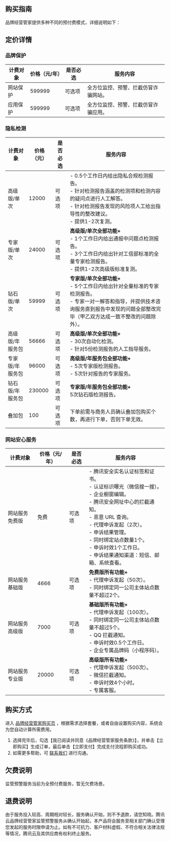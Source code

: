 ## 购买指南

品牌经营管家提供多种不同的预付费模式，详细说明如下：

## 定价详情
                                                                   
### 品牌保护

|计费对象|价格（元/年）|是否必选|服务内容|
| ------------------------------------------------------------ | ------------------------------------------------------------ | ------------------------------------------------------------ | ------------------------------------------------------------ |   
| 网站保护                                                 | 599999 |可选项    | 全方位监控、预警、拦截仿冒诈骗网站。 |                       
| 应用保护                                                 | 599999   |  可选项   |全方位监控、预警、拦截仿冒诈骗应用。

### 隐私检测      

| 计费对象            | 价格（元） | 是否必选 | 服务内容                                                     |
| --------------- | ---------- | -------- | ------------------------------------------------------------ |
| 高级版/单次     | 12000      | 可选项   | - 0.5个工作日内给出隐私合规检测报告。<br>  - 针对检测报告涵盖的检测项和检测内容的疑问点进行人工解答。<br>  -  针对检测报告发现的风险项人工给出指导性的整改建议。<br>  - 提供1-2次复测。 |
| 专家版/单次     | 24000      | 可选项   | <strong>高级版/单次全部功能+</strong><br>   - 1个工作日内给出通报中问题点检测报告。<br>  - 3个工作日内给出针对工信部标准的全量专家检测报告。<br>  - 提供1-2次高级版标准复测。 |
| 钻石版/单次     | 59999      | 可选项   | <strong>专家版/单次全部功能+ </strong><br>  - 5个工作日内给出针对全量标准的专家检测报告。<br>  -  专家一对一解答和指导，并提供技术咨询服务直到报告中发现的问题全部整改完毕（甲乙双方达成一致不整改的问题除外）。 |
| 高级版/年服务包 | 56666      | 可选项   | <strong>高级版/单次全部功能+</strong><br>   - 30次自动化检测。<br>  - 针对5份检测报告的人工指导服务。 |
| 专家版/年服务包 | 96000      | 可选项   | <strong>高级版/年服务包全部功能+ </strong><br>  - 5次专家版检测报告。<br>  - 5次针对报告的专家服务。 |
| 钻石版/年服务包 | 230000     | 可选项   | <strong>专家版/年服务包全部功能+ </strong><br>  5次钻石版检测报告。                |
| 叠加包          | 100        | 可选项   | 下单前需与商务人员确认叠加包购买个数，再进行下单，否则下单无效。 |                  

###  网站安心服务            

| 计费对象           | 价格（元/年） | 是否必选 | 服务内容                                                     |
| -------------- | ------------- | -------- | ------------------------------------------------------------ |
| 网站服务免费版 | 免费          | 可选项   | - 腾讯安全实名认证标签和证书。<br> - 认证标识曝光（微信搜一搜）。<br>  - 企业橱窗编辑。<br>  - 腾讯安全网址中心的拦截通知。<br>  - 恶意 URL 查询。<br>  - 代理申诉发起（2次）。<br>  - 申诉结果管理。<br>   - 同时绑定站点数量1个。<br>  - 申诉时效1个工作日。 <br> - 申诉结果通知渠道：短信、邮箱、系统查看。 |
| 网站服务基础版 | 4666          | 可选项   | <strong>免费版所有功能+ </strong><br> -  代理申诉发起（50次）。<br>  - 同时绑定同一公司主体站点数量不超过2个。 |
| 网站服务高级版 | 7000          | 可选项   | <strong>基础版所有功能+</strong><br>  -  代理申诉发起（100次）。<br>  - 同时绑定同一公司主体站点数量不超过5个。<br>  - QQ 拦截通知。<br> - 申诉时效0.5个工作日。 <br> -  企业专属品牌码（小程序码）。 |
| 网站服务专业版 | 20000         | 可选项   | <strong>高级版所有功能+ </strong><br> -  代理申诉发起（500次）。<br>  - 微信拦截通知。 <br> - 申诉时效4个小时。<br>- 专属客服。 |

## 购买方式
进入 [品牌经营管家购买页](https://buy.cloud.tencent.com/bma) ，根据需求选择套餐，或者自由设置购买内容，系统会为您自动计算所需费用。
1. 选择完毕后，勾选【我已阅读并同意《品牌经营管家服务条款》】，并单击【立即购买】生成订单，最后单击【立即支付】完成支付流程即购买成功。
2. 如需更多帮助，可 [联系我们](https://cloud.tencent.com/act/event/connect-service) 进行沟通。



## 欠费说明

监管预警服务当前为全预付费服务，暂无欠费场景。

## 退费说明

由于服务投入较高、周期相对较长，服务确认开始，则不予退款，请您知晓。腾讯云品牌经营管家监管预警服务从确认开始起，本产品将会服务至相关部门确认受理您发起的服务时限申请为止。如有不可抗力、客户材料虚假、不符合相关法律法规等情况，腾讯云及其供应商有权利终止服务。

